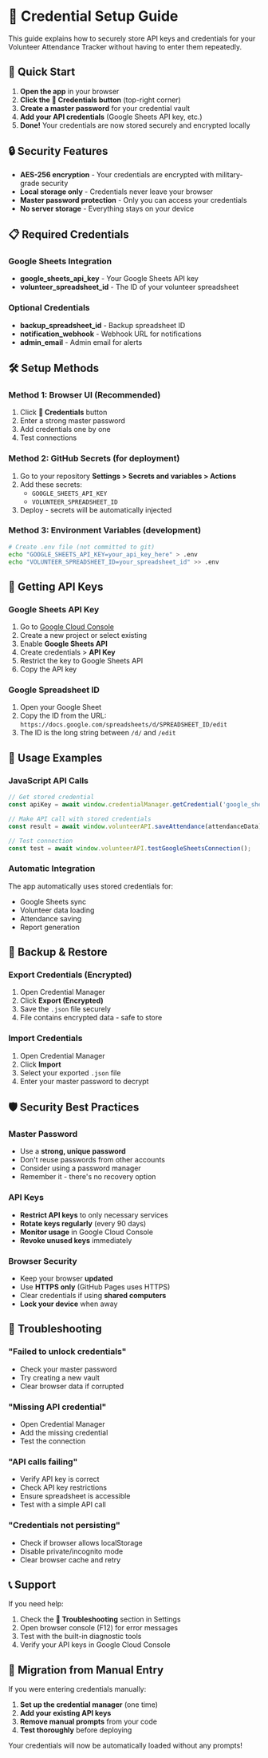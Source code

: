 # 🔐 Credential Setup Guide

This guide explains how to securely store API keys and credentials for your Volunteer Attendance Tracker without having to enter them repeatedly.

## 🎯 Quick Start

1. **Open the app** in your browser
2. **Click the 🔐 Credentials button** (top-right corner)
3. **Create a master password** for your credential vault
4. **Add your API credentials** (Google Sheets API key, etc.)
5. **Done!** Your credentials are now stored securely and encrypted locally

## 🔒 Security Features

- **AES-256 encryption** - Your credentials are encrypted with military-grade security
- **Local storage only** - Credentials never leave your browser
- **Master password protection** - Only you can access your credentials
- **No server storage** - Everything stays on your device

## 📋 Required Credentials

### Google Sheets Integration
- **google_sheets_api_key** - Your Google Sheets API key
- **volunteer_spreadsheet_id** - The ID of your volunteer spreadsheet

### Optional Credentials
- **backup_spreadsheet_id** - Backup spreadsheet ID
- **notification_webhook** - Webhook URL for notifications
- **admin_email** - Admin email for alerts

## 🛠️ Setup Methods

### Method 1: Browser UI (Recommended)
1. Click **🔐 Credentials** button
2. Enter a strong master password
3. Add credentials one by one
4. Test connections

### Method 2: GitHub Secrets (for deployment)
1. Go to your repository **Settings > Secrets and variables > Actions**
2. Add these secrets:
   - `GOOGLE_SHEETS_API_KEY`
   - `VOLUNTEER_SPREADSHEET_ID`
3. Deploy - secrets will be automatically injected

### Method 3: Environment Variables (development)
```bash
# Create .env file (not committed to git)
echo "GOOGLE_SHEETS_API_KEY=your_api_key_here" > .env
echo "VOLUNTEER_SPREADSHEET_ID=your_spreadsheet_id" >> .env
```

## 🔧 Getting API Keys

### Google Sheets API Key
1. Go to [Google Cloud Console](https://console.cloud.google.com/)
2. Create a new project or select existing
3. Enable **Google Sheets API**
4. Create credentials > **API Key**
5. Restrict the key to Google Sheets API
6. Copy the API key

### Google Spreadsheet ID
1. Open your Google Sheet
2. Copy the ID from the URL: `https://docs.google.com/spreadsheets/d/SPREADSHEET_ID/edit`
3. The ID is the long string between `/d/` and `/edit`

## 🚀 Usage Examples

### JavaScript API Calls
```javascript
// Get stored credential
const apiKey = await window.credentialManager.getCredential('google_sheets_api_key');

// Make API call with stored credentials
const result = await window.volunteerAPI.saveAttendance(attendanceData);

// Test connection
const test = await window.volunteerAPI.testGoogleSheetsConnection();
```

### Automatic Integration
The app automatically uses stored credentials for:
- Google Sheets sync
- Volunteer data loading
- Attendance saving
- Report generation

## 🔄 Backup & Restore

### Export Credentials (Encrypted)
1. Open Credential Manager
2. Click **Export (Encrypted)**
3. Save the `.json` file securely
4. File contains encrypted data - safe to store

### Import Credentials
1. Open Credential Manager
2. Click **Import**
3. Select your exported `.json` file
4. Enter your master password to decrypt

## 🛡️ Security Best Practices

### Master Password
- Use a **strong, unique password**
- Don't reuse passwords from other accounts
- Consider using a password manager
- Remember it - there's no recovery option

### API Keys
- **Restrict API keys** to only necessary services
- **Rotate keys regularly** (every 90 days)
- **Monitor usage** in Google Cloud Console
- **Revoke unused keys** immediately

### Browser Security
- Keep your browser **updated**
- Use **HTTPS only** (GitHub Pages uses HTTPS)
- Clear credentials if using **shared computers**
- **Lock your device** when away

## 🚨 Troubleshooting

### "Failed to unlock credentials"
- Check your master password
- Try creating a new vault
- Clear browser data if corrupted

### "Missing API credential"
- Open Credential Manager
- Add the missing credential
- Test the connection

### "API calls failing"
- Verify API key is correct
- Check API key restrictions
- Ensure spreadsheet is accessible
- Test with a simple API call

### "Credentials not persisting"
- Check if browser allows localStorage
- Disable private/incognito mode
- Clear browser cache and retry

## 📞 Support

If you need help:
1. Check the **🔧 Troubleshooting** section in Settings
2. Open browser console (F12) for error messages
3. Test with the built-in diagnostic tools
4. Verify your API keys in Google Cloud Console

## 🔄 Migration from Manual Entry

If you were entering credentials manually:
1. **Set up the credential manager** (one time)
2. **Add your existing API keys**
3. **Remove manual prompts** from your code
4. **Test thoroughly** before deploying

Your credentials will now be automatically loaded without any prompts!